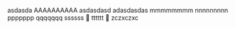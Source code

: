 asdasda
AAAAAAAAAA
asdasdasd
adasdasdas
mmmmmmmm
nnnnnnnnn
ppppppp
qqqqqqq
ssssss 🐍
tttttt 🐢
zczxczxc
